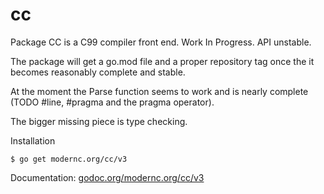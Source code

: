 # cc

Package CC is a C99 compiler front end. Work In Progress. API unstable.

The package will get a go.mod file and a proper repository tag once the it becomes reasonably complete and stable.

At the moment the Parse function seems to work and is nearly complete (TODO #line, #pragma and the pragma operator).

The bigger missing piece is type checking.

Installation

    $ go get modernc.org/cc/v3

Documentation: [godoc.org/modernc.org/cc/v3](http://godoc.org/modernc.org/cc/v3)
